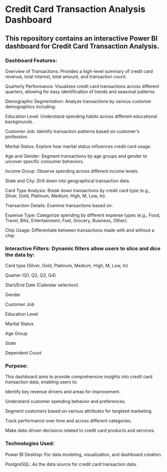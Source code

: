<h1>Credit Card Transaction Analysis Dashboard</h1>
<h2>This repository contains an interactive Power BI dashboard for Credit Card Transaction Analysis.</h2>

<h3>Dashboard Features:</h3>
Overview of Transactions: Provides a high-level summary of credit card revenue, total interest, total amount, and transaction count.

Quarterly Performance: Visualizes credit card transactions across different quarters, allowing for easy identification of trends and seasonal patterns.

Demographic Segmentation: Analyze transactions by various customer demographics including:

Education Level: Understand spending habits across different educational backgrounds.

Customer Job: Identify transaction patterns based on customer's profession.

Marital Status: Explore how marital status influences credit card usage.

Age and Gender: Segment transactions by age groups and gender to uncover specific consumer behaviors.

Income Group: Observe spending across different income levels.

State and City: Drill down into geographical transaction data.

Card Type Analysis: Break down transactions by credit card type (e.g., Silver, Gold, Platinum, Medium, High, M, Low, In).

Transaction Details: Examine transactions based on:

Expense Type: Categorize spending by different expense types (e.g., Food, Travel, Bills, Entertainment, Fuel, Grocery, Business, Other).

Chip Usage: Differentiate between transactions made with and without a chip.

<h3>Interactive Filters: Dynamic filters allow users to slice and dice the data by:</h3>

Card type (Silver, Gold, Platinum, Medium, High, M, Low, In)

Quarter (Q1, Q2, Q3, Q4)

Start/End Date (Calendar selection)

Gender

Customer Job

Education Level

Marital Status

Age Group

State

Dependent Count

<h3>Purpose:</h3>
This dashboard aims to provide comprehensive insights into credit card transaction data, enabling users to:

Identify key revenue drivers and areas for improvement.

Understand customer spending behavior and preferences.

Segment customers based on various attributes for targeted marketing.

Track performance over time and across different categories.

Make data-driven decisions related to credit card products and services.

<h3>Technologies Used:</h3>
Power BI Desktop: For data modeling, visualization, and dashboard creation.

PostgreSQL: As the data source for credit card transaction data.
